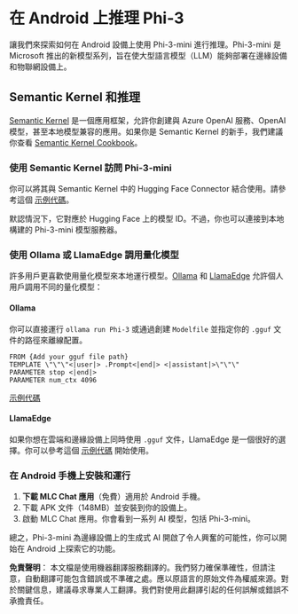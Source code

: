 # **在 Android 上推理 Phi-3**

讓我們來探索如何在 Android 設備上使用 Phi-3-mini 進行推理。Phi-3-mini 是 Microsoft 推出的新模型系列，旨在使大型語言模型（LLM）能夠部署在邊緣設備和物聯網設備上。

## Semantic Kernel 和推理

[Semantic Kernel](https://github.com/microsoft/semantic-kernel) 是一個應用框架，允許你創建與 Azure OpenAI 服務、OpenAI 模型，甚至本地模型兼容的應用。如果你是 Semantic Kernel 的新手，我們建議你查看 [Semantic Kernel Cookbook](https://github.com/microsoft/SemanticKernelCookBook?WT.mc_id=aiml-138114-kinfeylo)。

### 使用 Semantic Kernel 訪問 Phi-3-mini

你可以將其與 Semantic Kernel 中的 Hugging Face Connector 結合使用。請參考這個 [示例代碼](https://github.com/Azure-Samples/Phi-3MiniSamples/tree/main/semantickernel?WT.mc_id=aiml-138114-kinfeylo)。

默認情況下，它對應於 Hugging Face 上的模型 ID。不過，你也可以連接到本地構建的 Phi-3-mini 模型服務器。

### 使用 Ollama 或 LlamaEdge 調用量化模型

許多用戶更喜歡使用量化模型來本地運行模型。[Ollama](https://ollama.com/) 和 [LlamaEdge](https://llamaedge.com) 允許個人用戶調用不同的量化模型：

#### Ollama

你可以直接運行 `ollama run Phi-3` 或通過創建 `Modelfile` 並指定你的 `.gguf` 文件的路徑來離線配置。

```gguf
FROM {Add your gguf file path}
TEMPLATE \"\"\"<|user|> .Prompt<|end|> <|assistant|>\"\"\"
PARAMETER stop <|end|>
PARAMETER num_ctx 4096
```

[示例代碼](https://github.com/Azure-Samples/Phi-3MiniSamples/tree/main/ollama?WT.mc_id=aiml-138114-kinfeylo)

#### LlamaEdge

如果你想在雲端和邊緣設備上同時使用 `.gguf` 文件，LlamaEdge 是一個很好的選擇。你可以參考這個 [示例代碼](https://github.com/Azure-Samples/Phi-3MiniSamples/tree/main/wasm?WT.mc_id=aiml-138114-kinfeylo) 開始使用。

### 在 Android 手機上安裝和運行

1. **下載 MLC Chat 應用**（免費）適用於 Android 手機。
2. 下載 APK 文件（148MB）並安裝到你的設備上。
3. 啟動 MLC Chat 應用。你會看到一系列 AI 模型，包括 Phi-3-mini。

總之，Phi-3-mini 為邊緣設備上的生成式 AI 開啟了令人興奮的可能性，你可以開始在 Android 上探索它的功能。

**免責聲明**：
本文檔是使用機器翻譯服務翻譯的。我們努力確保準確性，但請注意，自動翻譯可能包含錯誤或不準確之處。應以原語言的原始文件為權威來源。對於關鍵信息，建議尋求專業人工翻譯。我們對使用此翻譯引起的任何誤解或錯誤不承擔責任。